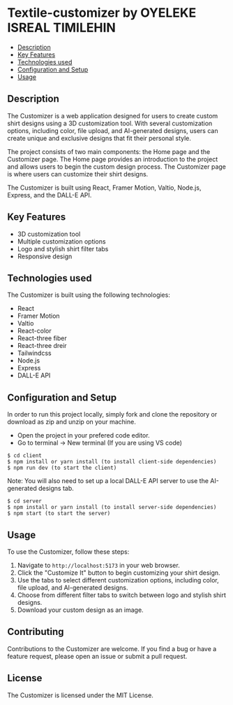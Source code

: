# Textile-customizer by OYELEKE ISREAL TIMILEHIN

- [Description](#Description)
- [Key Features](#key-features)
- [Technologies used](#technologies-used)
- [Configuration and Setup](#configuration-and-setup)
- [Usage](#Usage)

## Description

The Customizer is a web application designed for users to create custom shirt designs using a 3D customization tool. With several customization options, including color, file upload, and AI-generated designs, users can create unique and exclusive designs that fit their personal style.

The project consists of two main components: the Home page and the Customizer page. The Home page provides an introduction to the project and allows users to begin the custom design process. The Customizer page is where users can customize their shirt designs.

The Customizer is built using React, Framer Motion, Valtio, Node.js, Express, and the DALL-E API.

## Key Features

- 3D customization tool
- Multiple customization options
- Logo and stylish shirt filter tabs
- Responsive design

## Technologies used

The Customizer is built using the following technologies:

- React
- Framer Motion
- Valtio
- React-color
- React-three fiber
- React-three dreir
- Tailwindcss
- Node.js
- Express
- DALL-E API

## Configuration and Setup

In order to run this project locally, simply fork and clone the repository or download as zip and unzip on your machine.

- Open the project in your prefered code editor.
- Go to terminal -> New terminal (If you are using VS code)

```
$ cd client
$ npm install or yarn install (to install client-side dependencies)
$ npm run dev (to start the client)
```

Note: You will also need to set up a local DALL-E API server to use the AI-generated designs tab.

```
$ cd server
$ npm install or yarn install (to install server-side dependencies)
$ npm start (to start the server)
```

## Usage

To use the Customizer, follow these steps:

1. Navigate to `http://localhost:5173` in your web browser.
2. Click the "Customize It" button to begin customizing your shirt design.
3. Use the tabs to select different customization options, including color, file upload, and AI-generated designs.
4. Choose from different filter tabs to switch between logo and stylish shirt designs.
5. Download your custom design as an image.

## Contributing

Contributions to the Customizer are welcome. If you find a bug or have a feature request, please open an issue or submit a pull request.

## License

The Customizer is licensed under the MIT License.
